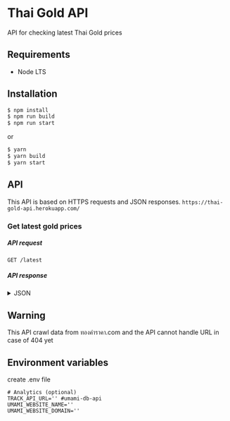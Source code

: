 # Thai Gold API

API for checking latest Thai Gold prices

## Requirements

- Node LTS

## Installation

```sh
$ npm install
$ npm run build
$ npm run start
```

or

```sh
$ yarn
$ yarn build
$ yarn start
```

## API

This API is based on HTTPS requests and JSON responses. `https://thai-gold-api.herokuapp.com/`

### Get latest gold prices

##### API request

`GET /latest`

##### API response

<details>
<summary>JSON</summary>

```json
{
  "status": "success",
  "response": {
    "date": "18 พฤษภาคม 2565",
    "update_time": "เวลา 16:37 น.",
    "price": {
      "gold": { "buy": "30,300.00", "sell": "29,167.84" },
      "gold_bar": { "buy": "29,800.00", "sell": "29,700.00" },
      "change": { "compare_previous": "+50", "compare_yesterday": "-100" }
    }
  }
}
```

</details>

## Warning

This API crawl data from ทองคําราคา.com and the API cannot handle URL in case of 404 yet

## Environment variables

create .env file

```
# Analytics (optional)
TRACK_API_URL='' #umami-db-api
UMAMI_WEBSITE_NAME=''
UMAMI_WEBSITE_DOMAIN=''
```
